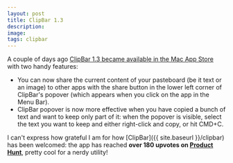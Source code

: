 ```yaml
---
layout: post
title: ClipBar 1.3
description:
image: 
tags: clipbar
---
```

A couple of days ago [ClipBar 1.3 became available in the Mac App Store](https://cdf1982.com/2020/11/24/my-new-app-clipbar.html) with two handy features:
- You can now share the current content of your pasteboard (be it text or an image) to other apps with the share button in the lower left corner of ClipBar's popover (which appears when you click on the app in the Menu Bar).
- ClipBar popover is now more effective when you have copied a bunch of text and want to keep only part of it: when the popover is visible, select the text you want to keep and either right-click and copy, or hit CMD+C.

I can't express how grateful I am for how [ClipBar]({{ site.baseurl }}/clipbar) has been welcomed: the app has reached **over 180 upvotes on [Product Hunt](https://www.producthunt.com/posts/clipbar)**, pretty cool for a nerdy utility!